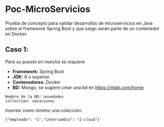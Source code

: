 # Poc-MicroServicios
Prueba de concepto para validar desarrollos de microservicios en Java sobre el framework Spring Boot y que luego serán parte de un contenedor en Docker.

## Caso 1:
_Para su puesta en marcha se requiere:_
* **Framework:** Spring Boot
* **JDK:** 8 o superior.
* **Contenedores:** Docker
* **BD:** Mongo, se sugiere crear una bd en https://mlab.com/home
```
Nombre de la BD: novedades
collection: vacaciones
```
_Insertar como minimo una coleccion:_
```
{"empleado": "1","intercambio": "2-cloud"}
```



